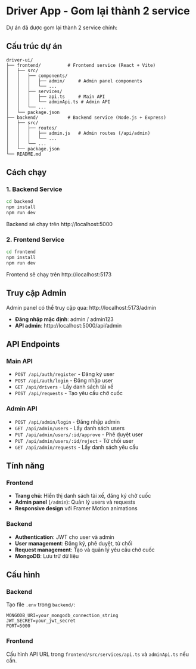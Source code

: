 # Driver App - Gom lại thành 2 service

Dự án đã được gom lại thành 2 service chính:

## Cấu trúc dự án

```
driver-ui/
├── frontend/          # Frontend service (React + Vite)
│   ├── src/
│   │   ├── components/
│   │   │   ├── admin/     # Admin panel components
│   │   │   └── ...
│   │   ├── services/
│   │   │   ├── api.ts     # Main API
│   │   │   └── adminApi.ts # Admin API
│   │   └── ...
│   └── package.json
├── backend/           # Backend service (Node.js + Express)
│   ├── src/
│   │   ├── routes/
│   │   │   ├── admin.js   # Admin routes (/api/admin)
│   │   │   └── ...
│   │   └── ...
│   └── package.json
└── README.md
```

## Cách chạy

### 1. Backend Service
```bash
cd backend
npm install
npm run dev
```
Backend sẽ chạy trên http://localhost:5000

### 2. Frontend Service
```bash
cd frontend
npm install
npm run dev
```
Frontend sẽ chạy trên http://localhost:5173

## Truy cập Admin

Admin panel có thể truy cập qua: http://localhost:5173/admin

- **Đăng nhập mặc định**: admin / admin123
- **API admin**: http://localhost:5000/api/admin

## API Endpoints

### Main API
- `POST /api/auth/register` - Đăng ký user
- `POST /api/auth/login` - Đăng nhập user
- `GET /api/drivers` - Lấy danh sách tài xế
- `POST /api/requests` - Tạo yêu cầu chờ cuốc

### Admin API
- `POST /api/admin/login` - Đăng nhập admin
- `GET /api/admin/users` - Lấy danh sách users
- `PUT /api/admin/users/:id/approve` - Phê duyệt user
- `PUT /api/admin/users/:id/reject` - Từ chối user
- `GET /api/admin/requests` - Lấy danh sách yêu cầu

## Tính năng

### Frontend
- **Trang chủ**: Hiển thị danh sách tài xế, đăng ký chờ cuốc
- **Admin panel** (`/admin`): Quản lý users và requests
- **Responsive design** với Framer Motion animations

### Backend
- **Authentication**: JWT cho user và admin
- **User management**: Đăng ký, phê duyệt, từ chối
- **Request management**: Tạo và quản lý yêu cầu chờ cuốc
- **MongoDB**: Lưu trữ dữ liệu

## Cấu hình

### Backend
Tạo file `.env` trong `backend/`:
```
MONGODB_URI=your_mongodb_connection_string
JWT_SECRET=your_jwt_secret
PORT=5000
```

### Frontend
Cấu hình API URL trong `frontend/src/services/api.ts` và `adminApi.ts` nếu cần.